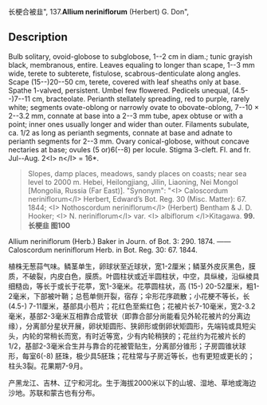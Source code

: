 长梗合被韭",
137.**Allium neriniflorum** (Herbert) G. Don",

## Description
Bulb solitary, ovoid-globose to subglobose, 1--2 cm in diam.; tunic grayish black, membranous, entire. Leaves equaling to longer than scape, 1--3 mm wide, terete to subterete, fistulose, scabrous-denticulate along angles. Scape (15--)20--50 cm, terete, covered with leaf sheaths only at base. Spathe 1-valved, persistent. Umbel few flowered. Pedicels unequal, (4.5--)7--11 cm, bracteolate. Perianth stellately spreading, red to purple, rarely white; segments ovate-oblong or narrowly ovate to obovate-oblong, 7--10 × 2--3.2 mm, connate at base into a 2--3 mm tube, apex obtuse or with a point; inner ones usually longer and wider than outer. Filaments subulate, ca. 1/2 as long as perianth segments, connate at base and adnate to perianth segments for 2--3 mm. Ovary conical-globose, without concave nectaries at base; ovules (5 or)6(--8) per locule. Stigma 3-cleft. Fl. and fr. Jul--Aug. 2&lt;I&gt; n&lt;/I&gt; = 16*.

> Slopes, damp places, meadows, sandy places on coasts; near sea level to 2000 m. Hebei, Heilongjiang, Jilin, Liaoning, Nei Mongol [Mongolia, Russia (Far East)].
  "Synonym": "&lt;I&gt; Caloscordum neriniflorum&lt;/I&gt; Herbert, Edward’s Bot. Reg. 30 (Misc. Matter): 67. 1844; &lt;I&gt; Nothoscordum neriniflorum&lt;/I&gt; (Herbert) Bentham &amp; J. D. Hooker; &lt;I&gt; N. neriniflorum&lt;/I&gt; var. &lt;I&gt; albiflorum &lt;/I&gt;Kitagawa.
**99. 长梗韭 图100**

Allium neriniflorum (Herb.) Baker in Journ. of Bot. 3: 290. 1874. ——Caloscordum neriniflorum Herb. in Bot. Reg. 30: 67. 1844.

植株无葱蒜气味。鳞茎单生，卵球状至近球状，宽1-2厘米；鳞茎外皮灰黑色，膜质，不破裂，内皮白色，膜质。叶圆柱状或近半圆柱状，中空，具纵棱，沿纵棱具细糙齿，等长于或长于花葶，宽1-3毫米。花葶圆柱状，高 (15-) 20-52厘米，粗1-2毫米，下部被叶鞘；总苞单侧开裂，宿存；伞形花序疏散；小花梗不等长，长 (4.5-) 7-11厘米，基部具小苞片；花红色至紫红色；花被片长7-10毫米，宽2-3.2毫米，基部2-3毫米互相靠合成管状（即靠合部分尚能看见外轮花被片的分离边缘），分离部分星状开展，卵状矩圆形、狭卵形或倒卵状矩圆形，先端钝或具短尖头，内轮的常稍长而宽，有时近等宽，少有内轮稍狭的；花丝约为花被片长的1/2，基部2-3毫米合生并与靠合的花被管贴生，分离部分锥形；子房圆锥状球形，每室6(-8) 胚珠，极少具5胚珠；花柱常与子房近等长，也有更短或更长的；柱头3裂。花果期7-9月。

产黑龙江、吉林、辽宁和河北。生于海拔2000米以下的山坡、湿地、草地或海边沙地。苏联和蒙古也有分布。
